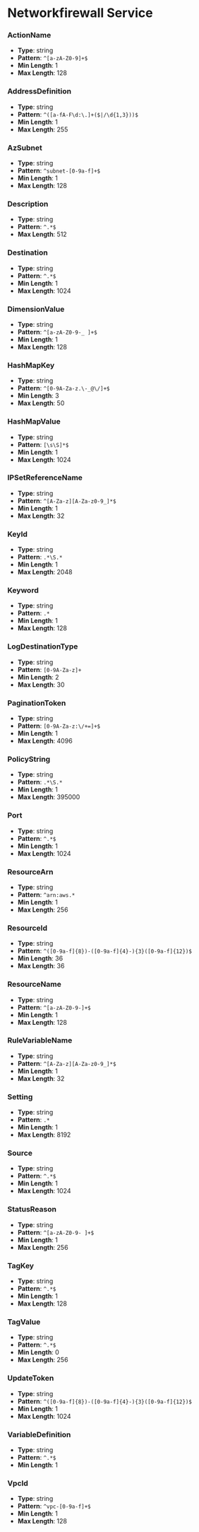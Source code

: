 # Networkfirewall Service

### ActionName
- **Type**: string
- **Pattern**: `^[a-zA-Z0-9]+$`
- **Min Length**: 1
- **Max Length**: 128

### AddressDefinition
- **Type**: string
- **Pattern**: `^([a-fA-F\d:\.]+($|/\d{1,3}))$`
- **Min Length**: 1
- **Max Length**: 255

### AzSubnet
- **Type**: string
- **Pattern**: `^subnet-[0-9a-f]+$`
- **Min Length**: 1
- **Max Length**: 128

### Description
- **Type**: string
- **Pattern**: `^.*$`
- **Max Length**: 512

### Destination
- **Type**: string
- **Pattern**: `^.*$`
- **Min Length**: 1
- **Max Length**: 1024

### DimensionValue
- **Type**: string
- **Pattern**: `^[a-zA-Z0-9-_ ]+$`
- **Min Length**: 1
- **Max Length**: 128

### HashMapKey
- **Type**: string
- **Pattern**: `^[0-9A-Za-z.\-_@\/]+$`
- **Min Length**: 3
- **Max Length**: 50

### HashMapValue
- **Type**: string
- **Pattern**: `[\s\S]*$`
- **Min Length**: 1
- **Max Length**: 1024

### IPSetReferenceName
- **Type**: string
- **Pattern**: `^[A-Za-z][A-Za-z0-9_]*$`
- **Min Length**: 1
- **Max Length**: 32

### KeyId
- **Type**: string
- **Pattern**: `.*\S.*`
- **Min Length**: 1
- **Max Length**: 2048

### Keyword
- **Type**: string
- **Pattern**: `.*`
- **Min Length**: 1
- **Max Length**: 128

### LogDestinationType
- **Type**: string
- **Pattern**: `[0-9A-Za-z]+`
- **Min Length**: 2
- **Max Length**: 30

### PaginationToken
- **Type**: string
- **Pattern**: `[0-9A-Za-z:\/+=]+$`
- **Min Length**: 1
- **Max Length**: 4096

### PolicyString
- **Type**: string
- **Pattern**: `.*\S.*`
- **Min Length**: 1
- **Max Length**: 395000

### Port
- **Type**: string
- **Pattern**: `^.*$`
- **Min Length**: 1
- **Max Length**: 1024

### ResourceArn
- **Type**: string
- **Pattern**: `^arn:aws.*`
- **Min Length**: 1
- **Max Length**: 256

### ResourceId
- **Type**: string
- **Pattern**: `^([0-9a-f]{8})-([0-9a-f]{4}-){3}([0-9a-f]{12})$`
- **Min Length**: 36
- **Max Length**: 36

### ResourceName
- **Type**: string
- **Pattern**: `^[a-zA-Z0-9-]+$`
- **Min Length**: 1
- **Max Length**: 128

### RuleVariableName
- **Type**: string
- **Pattern**: `^[A-Za-z][A-Za-z0-9_]*$`
- **Min Length**: 1
- **Max Length**: 32

### Setting
- **Type**: string
- **Pattern**: `.*`
- **Min Length**: 1
- **Max Length**: 8192

### Source
- **Type**: string
- **Pattern**: `^.*$`
- **Min Length**: 1
- **Max Length**: 1024

### StatusReason
- **Type**: string
- **Pattern**: `^[a-zA-Z0-9- ]+$`
- **Min Length**: 1
- **Max Length**: 256

### TagKey
- **Type**: string
- **Pattern**: `^.*$`
- **Min Length**: 1
- **Max Length**: 128

### TagValue
- **Type**: string
- **Pattern**: `^.*$`
- **Min Length**: 0
- **Max Length**: 256

### UpdateToken
- **Type**: string
- **Pattern**: `^([0-9a-f]{8})-([0-9a-f]{4}-){3}([0-9a-f]{12})$`
- **Min Length**: 1
- **Max Length**: 1024

### VariableDefinition
- **Type**: string
- **Pattern**: `^.*$`
- **Min Length**: 1

### VpcId
- **Type**: string
- **Pattern**: `^vpc-[0-9a-f]+$`
- **Min Length**: 1
- **Max Length**: 128

